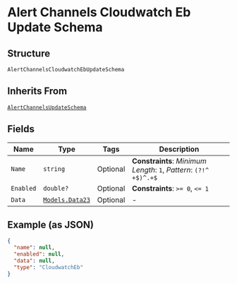 
# Alert Channels Cloudwatch Eb Update Schema

## Structure

`AlertChannelsCloudwatchEbUpdateSchema`

## Inherits From

[`AlertChannelsUpdateSchema`](../../doc/models/alert-channels-update-schema.md)

## Fields

| Name | Type | Tags | Description |
|  --- | --- | --- | --- |
| `Name` | `string` | Optional | **Constraints**: *Minimum Length*: `1`, *Pattern*: `(?!^ +$)^.+$` |
| `Enabled` | `double?` | Optional | **Constraints**: `>= 0`, `<= 1` |
| `Data` | [`Models.Data23`](../../doc/models/data-23.md) | Optional | - |

## Example (as JSON)

```json
{
  "name": null,
  "enabled": null,
  "data": null,
  "type": "CloudwatchEb"
}
```

